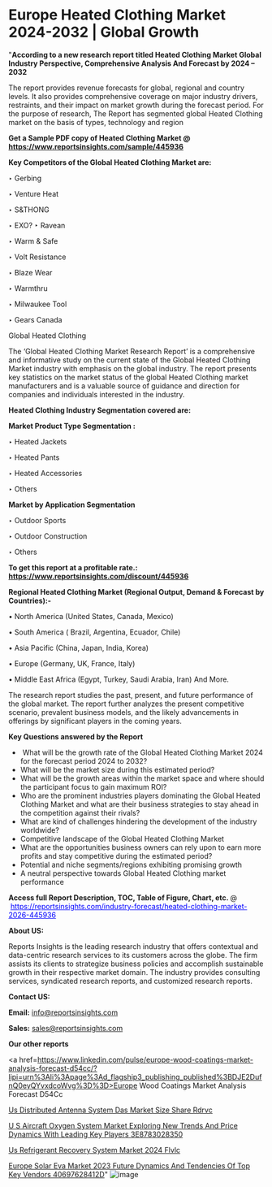 # Europe Heated Clothing Market 2024-2032 | Global Growth

"<strong>According to a new research report titled Heated Clothing Market Global Industry Perspective, Comprehensive Analysis And Forecast by 2024 – 2032</strong>

The report provides revenue forecasts for global, regional and country levels. It also provides comprehensive coverage on major industry drivers, restraints, and their impact on market growth during the forecast period. For the purpose of research, The Report has segmented global Heated Clothing market on the basis of types, technology and region

<strong>Get a Sample PDF copy of Heated Clothing Market </strong><strong>@<a href=https://www.reportsinsights.com/sample/445936 style=color:#0000ff;> https://www.reportsinsights.com/sample/445936</a></strong></font>

<strong>Key Competitors of the Global Heated Clothing Market are:</strong>

‣ Gerbing

‣ Venture Heat

‣ S&THONG

‣ EXO?
‣ Ravean

‣ Warm & Safe

‣ Volt Resistance

‣ Blaze Wear

‣ Warmthru

‣ Milwaukee Tool

‣ Gears Canada

Global Heated Clothing

The ‘Global Heated Clothing Market Research Report’ is a comprehensive and informative study on the current state of the Global Heated Clothing Market industry with emphasis on the global industry. The report presents key statistics on the market status of the global Heated Clothing market manufacturers and is a valuable source of guidance and direction for companies and individuals interested in the industry.

<strong>Heated Clothing Industry Segmentation covered are:</strong>

<strong>Market Product Type Segmentation :</strong>

‣ Heated Jackets

‣ Heated Pants

‣ Heated Accessories

‣ Others

<strong>Market by Application Segmentation</strong>

‣ Outdoor Sports

‣ Outdoor Construction

‣ Others

<strong>To get this report at a profitable rate.: <a href=https://www.reportsinsights.com/discount/445936 style=color:#0000ff;>https://www.reportsinsights.com/discount/445936</a></strong></font>

<strong>Regional Heated Clothing Market (Regional Output, Demand &amp; Forecast by Countries):-</strong>

• North America (United States, Canada, Mexico)

• South America ( Brazil, Argentina, Ecuador, Chile)

• Asia Pacific (China, Japan, India, Korea)

• Europe (Germany, UK, France, Italy)

• Middle East Africa (Egypt, Turkey, Saudi Arabia, Iran) And More.

The research report studies the past, present, and future performance of the global market. The report further analyzes the present competitive scenario, prevalent business models, and the likely advancements in offerings by significant players in the coming years.

<strong>Key Questions answered by the Report</strong>
<ul>
  <li> What will be the growth rate of the Global Heated Clothing Market 2024 for the forecast period 2024 to 2032?</li>
  <li>What will be the market size during this estimated period?</li>
  <li>What will be the growth areas within the market space and where should the participant focus to gain maximum ROI?</li>
  <li>Who are the prominent industries players dominating the Global Heated Clothing Market and what are their business strategies to stay ahead in the competition against their rivals?</li>
  <li>What are kind of challenges hindering the development of the industry worldwide?</li>
  <li>Competitive landscape of the Global Heated Clothing Market</li>
  <li>What are the opportunities business owners can rely upon to earn more profits and stay competitive during the estimated period?</li>
  <li>Potential and niche segments/regions exhibiting promising growth</li>
  <li>A neutral perspective towards Global Heated Clothing market performance</li>
</ul>
<strong>Access full Report Description, TOC, Table of Figure, Chart, etc. </strong>@  <a href=https://reportsinsights.com/industry-forecast/heated-clothing-market-2026-445936 style=color:#0000ff;>https://reportsinsights.com/industry-forecast/heated-clothing-market-2026-445936</a></font>

<strong><strong>About US</strong>:</strong>

Reports Insights is the leading research industry that offers contextual and data-centric research services to its customers across the globe. The firm assists its clients to strategize business policies and accomplish sustainable growth in their respective market domain. The industry provides consulting services, syndicated research reports, and customized research reports.

<strong>Contact US:</strong>

<p class=""""><b>Email:</b> <a href=mailto:info@reportsinsights.com>info@reportsinsights.com</a></p>
<p class=""""><b>Sales:</b> <a href=mailto:sales@reportsinsights.com>sales@reportsinsights.com</a></p>

<strong>Our other reports</strong>

<a href=https://www.linkedin.com/pulse/europe-wood-coatings-market-analysis-forecast-d54cc/?lipi=urn%3Ali%3Apage%3Ad_flagship3_publishing_published%3BDJE2DufnQ0eyQYvxdcoWvg%3D%3D>Europe Wood Coatings Market Analysis Forecast D54Cc</a>

<a href=https://www.linkedin.com/pulse/us-distributed-antenna-system-das-market-size-share-rdrvc/>Us Distributed Antenna System Das Market Size Share Rdrvc</a>

<a href=https://medium.com/@singhaakesh50/u-s-aircraft-oxygen-system-market-exploring-new-trends-and-price-dynamics-with-leading-key-players-3e8783028350>U S Aircraft Oxygen System Market Exploring New Trends And Price Dynamics With Leading Key Players 3E8783028350</a>

<a href=https://www.linkedin.com/pulse/us-refrigerant-recovery-system-market-2024-flvlc/>Us Refrigerant Recovery System Market 2024 Flvlc</a>

<a href=https://medium.com/@swatiga40/europe-solar-eva-market-2023-future-dynamics-and-tendencies-of-top-key-vendors-40697628412d>Europe Solar Eva Market 2023 Future Dynamics And Tendencies Of Top Key Vendors 40697628412D</a>"
![image](https://github.com/aakesh123242/RIMarket/assets/158431203/397c3b84-4545-469c-8ddd-2f911221285f)
